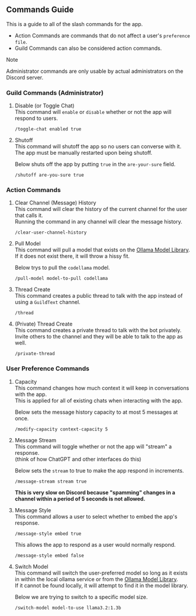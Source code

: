## Commands Guide
This is a guide to all of the slash commands for the app.

* Action Commands are commands that do not affect a user's `preference file`.
* Guild Commands can also be considered action commands.

> [!NOTE]
> Administrator commands are only usable by actual administrators on the Discord server.

### Guild Commands (Administrator)
1. Disable (or Toggle Chat)  
    This command will `enable` or `disable` whether or not the app will respond to users.  

    ```
    /toggle-chat enabled true
    ```

2. Shutoff  
    This command will shutoff the app so no users can converse with it.  
    The app must be manually restarted upon being shutoff.

    Below shuts off the app by putting `true` in the `are-your-sure` field.

    ```
    /shutoff are-you-sure true
    ```

### Action Commands
1. Clear Channel (Message) History  
    This command will clear the history of the current channel for the user that calls it.  
    Running the command in any channel will clear the message history.

    ```
    /clear-user-channel-history
    ```

2. Pull Model  
    This command will pull a model that exists on the [Ollama Model Library](https://ollama.com/library). If it does not exist there, it will throw a hissy fit.

    Below trys to pull the `codellama` model.

    ```
    /pull-model model-to-pull codellama
    ```

3. Thread Create  
    This command creates a public thread to talk with the app instead of using a `GuildText` channel.

    ```
    /thread
    ```

4. (Private) Thread Create  
    This command creates a private thread to talk with the bot privately.  
    Invite others to the channel and they will be able to talk to the app as well.

    ```
    /private-thread
    ```

### User Preference Commands
1. Capacity  
    This command changes how much context it will keep in conversations with the app.  
    This is applied for all of existing chats when interacting with the app.  

    Below sets the message history capacity to at most 5 messages at once.

    ```
    /modify-capacity context-capacity 5
    ```

2. Message Stream  
    This command will toggle whether or not the app will "stream" a response.  
    (think of how ChatGPT and other interfaces do this)

    Below sets the `stream` to true to make the app respond in increments.

    ```
    /message-stream stream true
    ```
    **This is very slow on Discord because "spamming" changes in a channel within a period of 5 seconds is not allowed.**

3. Message Style  
    This command allows a user to select whether to embed the app's response. 

    ```
    /message-style embed true
    ```

    This allows the app to respond as a user would normally respond.

    ```
    /message-style embed false
    ```

4. Switch Model  
    This command will switch the user-preferred model so long as it exists in within the local ollama service or from the [Ollama Model Library](https://ollama.com/library).  
    If it cannot be found locally, it will attempt to find it in the model library.

    Below we are trying to switch to a specific model size. 

    ```
    /switch-model model-to-use llama3.2:1.3b
    ```
